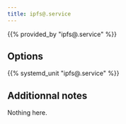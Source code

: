 ```yaml
---
title: ipfs@.service
---
```


{{% provided_by "ipfs@.service" %}}

## Options

{{% systemd_unit "ipfs@.service" %}}

## Additionnal notes

Nothing here.